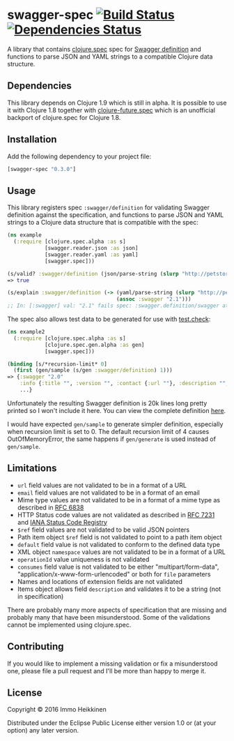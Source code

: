 # swagger-spec [![Build Status](https://travis-ci.org/immoh/swagger-spec.svg?branch=master)](https://travis-ci.org/immoh/swagger-spec) [![Dependencies Status](https://jarkeeper.com/immoh/swagger-spec/status.svg)](https://jarkeeper.com/immoh/swagger-spec)

A library that contains [clojure.spec](http://clojure.org/about/spec) spec for
[Swagger definition](http://swagger.io/specification/) and functions to parse JSON and YAML strings to a compatible
Clojure data structure.

## Dependencies

This library depends on Clojure 1.9 which is still in alpha. It is possible to use it with Clojure 1.8 together with
[clojure-future.spec](https://github.com/tonsky/clojure-future-spec) which is an unofficial backport of clojure.spec
for Clojure 1.8.

## Installation

Add the following dependency to your project file:

```clj
[swagger-spec "0.3.0"]
```

## Usage

This library registers spec `:swagger/definition` for validating Swagger definition against the specification,
and functions to parse JSON and YAML strings to a Clojure data structure that is compatible with the spec:

```clj
(ns example
  (:require [clojure.spec.alpha :as s]
            [swagger.reader.json :as json]
            [swagger.reader.yaml :as yaml]
            [swagger.spec]))

(s/valid? :swagger/definition (json/parse-string (slurp "http://petstore.swagger.io/v2/swagger.json")))
=> true

(s/explain :swagger/definition (-> (yaml/parse-string (slurp "http://petstore.swagger.io/v2/swagger.yaml"))
                                   (assoc :swagger "2.1")))
;; In: [:swagger] val: "2.1" fails spec: :swagger.definition/swagger at: [:swagger] predicate: #{"2.0"}
```

The spec also allows test data to be generated for use with [test.check](https://github.com/clojure/test.check):

```clj
(ns example2
  (:require [clojure.spec.alpha :as s]
            [clojure.spec.gen.alpha :as gen]
            [swagger.spec]))

(binding [s/*recursion-limit* 0]
  (first (gen/sample (s/gen :swagger/definition) 1)))
=> {:swagger "2.0"
    :info {:title "", :version "", :contact {:url ""}, :description "", :termsOfService ""}
    ...}
```

Unfortunately the resulting Swagger definition is 20k lines long pretty printed so I won't include it here.
You can view the complete definition [here](https://gist.githubusercontent.com/immoh/a12b1b0dfebf9ec41e2c4553ba062da0/raw/8407535f2344fd075814f7989991168b2239c9fa/generated-swagger-definition.clj).

I would have expected `gen/sample` to generate simpler definition, especially when recursion limit is set to 0.
The default recursion limit of 4 causes OutOfMemoryError, the same happens if `gen/generate` is used instead
of `gen/sample`.

## Limitations

* `url` field values are not validated to be in a format of a URL
* `email` field values are not validated to be in a format of an email
* Mime type values are not validated to be in a format of a mime type as described in
[RFC 6838](https://tools.ietf.org/html/rfc6838)
* HTTP Status code values are not validated as described in [RFC 7231](https://tools.ietf.org/html/rfc7231#section-6)
and [IANA Status Code Registry](http://www.iana.org/assignments/http-status-codes/http-status-codes.xhtml)
* `$ref` field values are not validated to be valid JSON pointers
* Path item object `$ref` field is not validated to point to a path item object
* `default` field value is not validated to conform to the defined data type
* XML object `namespace` values are not validated to be in a format of a URL
* `operationId` value uniqueness is not validated
* `consumes` field value is not validated to be either "multipart/form-data", "application/x-www-form-urlencoded"
or both for `file` parameters
* Names and locations of extension fields are not validated
* Items object allows field `description` and validates it to be a string (not in specification)

There are probably many more aspects of specification that are missing and probably many that have been misunderstood.
Some of the validations cannot be implemented using clojure.spec.

## Contributing

If you would like to implement a missing validation or fix a misunderstood one, please file a pull request
and I'll be more than happy to merge it.

## License

Copyright © 2016 Immo Heikkinen

Distributed under the Eclipse Public License either version 1.0 or (at your option) any later version.
